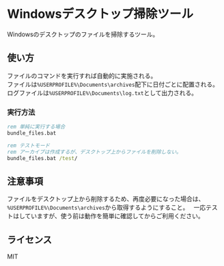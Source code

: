 # Windowsデスクトップ掃除ツール

Windowsのデスクトップのファイルを掃除するツール。

## 使い方
ファイルのコマンドを実行すれば自動的に実施される。  
ファイルは`%USERPROFILE%\Documents\archives`配下に日付ごとに配置される。  
ログファイルは`%USERPROFILE%\Documents\log.txt`として出力される。

### 実行方法
```cmd
rem 単純に実行する場合
bundle_files.bat

rem テストモード
rem アーカイブは作成するが、デスクトップ上からファイルを削除しない。
bundle_files.bat /test/
```

## 注意事項
ファイルをデスクトップ上から削除するため、再度必要になった場合は、`%USERPROFILE%\Documents\archives`から取得するようにすること。  
一応テストはしていますが、使う前は動作を簡単に確認してからご利用ください。

## ライセンス
MIT
